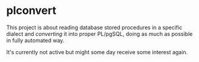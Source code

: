 # plconvert

This project is about reading database stored procedures in a specific
dialect and *converting* it into proper PL/pgSQL, doing as much as possible
in fully automated way.

It's currently not active but might some day receive some interest again.

